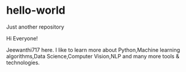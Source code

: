 # hello-world
Just another repository


Hi Everyone!

Jeewanthi717 here. I like to learn more about Python,Machine learning algorithms,Data Science,Computer Vision,NLP and many more tools & technologies.

